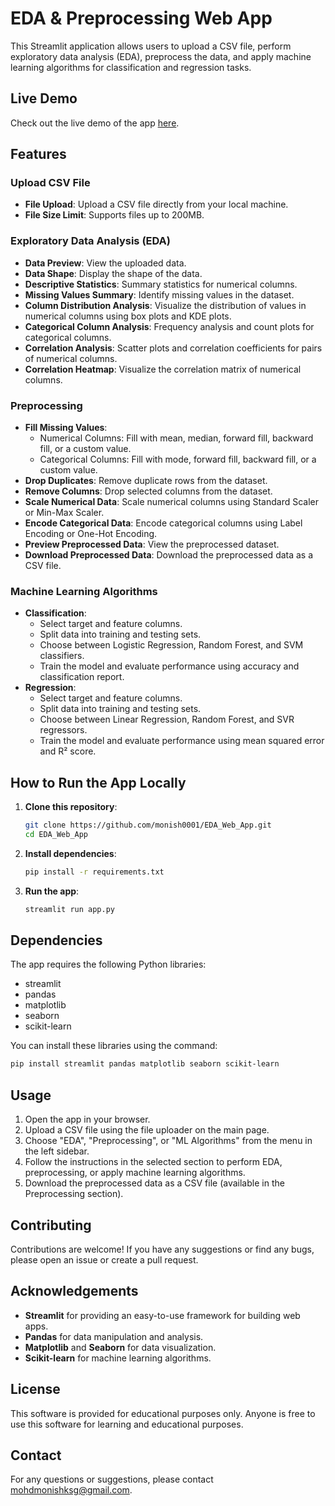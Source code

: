 
# EDA & Preprocessing Web App

This Streamlit application allows users to upload a CSV file, perform exploratory data analysis (EDA), preprocess the data, and apply machine learning algorithms for classification and regression tasks.

## Live Demo

Check out the live demo of the app [here](https://eda-web-app-t9mt.onrender.com/).

## Features

### Upload CSV File
- **File Upload**: Upload a CSV file directly from your local machine.
- **File Size Limit**: Supports files up to 200MB.

### Exploratory Data Analysis (EDA)
- **Data Preview**: View the uploaded data.
- **Data Shape**: Display the shape of the data.
- **Descriptive Statistics**: Summary statistics for numerical columns.
- **Missing Values Summary**: Identify missing values in the dataset.
- **Column Distribution Analysis**: Visualize the distribution of values in numerical columns using box plots and KDE plots.
- **Categorical Column Analysis**: Frequency analysis and count plots for categorical columns.
- **Correlation Analysis**: Scatter plots and correlation coefficients for pairs of numerical columns.
- **Correlation Heatmap**: Visualize the correlation matrix of numerical columns.

### Preprocessing
- **Fill Missing Values**:
  - Numerical Columns: Fill with mean, median, forward fill, backward fill, or a custom value.
  - Categorical Columns: Fill with mode, forward fill, backward fill, or a custom value.
- **Drop Duplicates**: Remove duplicate rows from the dataset.
- **Remove Columns**: Drop selected columns from the dataset.
- **Scale Numerical Data**: Scale numerical columns using Standard Scaler or Min-Max Scaler.
- **Encode Categorical Data**: Encode categorical columns using Label Encoding or One-Hot Encoding.
- **Preview Preprocessed Data**: View the preprocessed dataset.
- **Download Preprocessed Data**: Download the preprocessed data as a CSV file.

### Machine Learning Algorithms
- **Classification**:
  - Select target and feature columns.
  - Split data into training and testing sets.
  - Choose between Logistic Regression, Random Forest, and SVM classifiers.
  - Train the model and evaluate performance using accuracy and classification report.
- **Regression**:
  - Select target and feature columns.
  - Split data into training and testing sets.
  - Choose between Linear Regression, Random Forest, and SVR regressors.
  - Train the model and evaluate performance using mean squared error and R² score.

## How to Run the App Locally

1. **Clone this repository**:
   ```sh
   git clone https://github.com/monish0001/EDA_Web_App.git
   cd EDA_Web_App
   ```

2. **Install dependencies**:
   ```sh
   pip install -r requirements.txt
   ```

3. **Run the app**:
   ```sh
   streamlit run app.py
   ```

## Dependencies

The app requires the following Python libraries:
- streamlit
- pandas
- matplotlib
- seaborn
- scikit-learn

You can install these libraries using the command:
```sh
pip install streamlit pandas matplotlib seaborn scikit-learn
```

## Usage

1. Open the app in your browser.
2. Upload a CSV file using the file uploader on the main page.
3. Choose "EDA", "Preprocessing", or "ML Algorithms" from the menu in the left sidebar.
4. Follow the instructions in the selected section to perform EDA, preprocessing, or apply machine learning algorithms.
5. Download the preprocessed data as a CSV file (available in the Preprocessing section).

## Contributing

Contributions are welcome! If you have any suggestions or find any bugs, please open an issue or create a pull request.

## Acknowledgements

- **Streamlit** for providing an easy-to-use framework for building web apps.
- **Pandas** for data manipulation and analysis.
- **Matplotlib** and **Seaborn** for data visualization.
- **Scikit-learn** for machine learning algorithms.

## License

This software is provided for educational purposes only. Anyone is free to use this software for learning and educational purposes.


## Contact

For any questions or suggestions, please contact mohdmonishksg@gmail.com.

